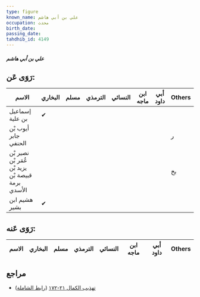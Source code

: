 ```yaml
---
type: figure
known_name: علي بن أبي هاشم
occupation: محدث
birth_date:
passing_date:
tahdhib_id: 4149
---
```

##### علي بن أبي هاشم

## رَوَى عَن:
| الاسم                                             | البخاري | مسلم | الترمذي | النسائي | ابن ماجه | أبي داود | Others |
| ------------------------------------------------- | ------- | ---- | ------- | ------- | -------- | -------- | ------ |
| إسماعيل بن علية                                   | ✔       |      |         |         |          |          |        |
| أيوب بْن جابر الحنفي                              |         |      |         |         |          |          | ر      |
| نصير بْن عُمَر بْن يزيد بْن قبيصة بْن برمة الأسدي |         |      |         |         |          |          | بخ     |
| هشيم ابن بشير                                     | ✔       |      |         |         |          |          |        |
## رَوَى عَنه:
| الاسم | البخاري | مسلم | الترمذي | النسائي | ابن ماجه | أبي داود | Others |
| ----- | ------- | ---- | ------- | ------- | -------- | -------- | ------ |
## مراجع
- [تهذيب الكمال ٢١-١٧٢](obsidian://open?vault=Tahdhib-al-Kamal&file=Figures/٤١٤٩-علي%20بن%20أبي%20هاشم) ([رابط الشاملة](https://shamela.ws/book/3722/10819))